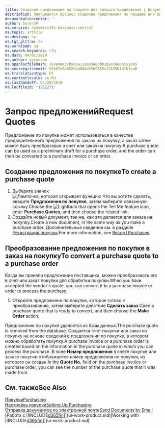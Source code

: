 ```yaml
---
title: Создание предложения по покупке для запроса предложения | Документы Майкрософт
description: Описывается процесс создание предложения по продаже или запроса предложения (RFQ) для записи вашего предложения клиенту для продажи продуктов на определенных условиях.
documentationcenter: ''
author: SorenGP
ms.service: dynamics365-business-central
ms.topic: article
ms.devlang: na
ms.tgt_pltfrm: na
ms.workload: na
ms.search.keywords: rfq
ms.date: 04/01/2019
ms.author: sgroespe
ms.openlocfilehash: 109e00637b9e5a110005660bb108ec8e8a551345
ms.sourcegitcommit: 60b87e5eb32bb408dd65b9855c29159b1dfbfca8
ms.translationtype: HT
ms.contentlocale: ru-RU
ms.lasthandoff: 04/29/2019
ms.locfileid: "1252271"
---
```

# <a name="request-quotes"></a><span data-ttu-id="84cd7-103">Запрос предложений</span><span class="sxs-lookup"><span data-stu-id="84cd7-103">Request Quotes</span></span>
<span data-ttu-id="84cd7-104">Предложение по покупке может использоваться в качестве предварительного предложения по заказу на покупку, а заказ затем может быть преобразован в счет или заказ на покупку.</span><span class="sxs-lookup"><span data-stu-id="84cd7-104">A purchase quote can be used as a preliminary draft for a purchase order, and the order can then be converted to a purchase invoice or an order.</span></span>


## <a name="to-create-a-purchase-quote"></a><span data-ttu-id="84cd7-105">Создание предложения по покупке</span><span class="sxs-lookup"><span data-stu-id="84cd7-105">To create a purchase quote</span></span>
1. <span data-ttu-id="84cd7-106">Выберите значок ![Лампочка, которая открывает функцию Что вы хотите сделать](media/ui-search/search_small.png "Что вы хотите сделать"), введите **Предложения по покупке**, затем выберите связанную ссылку.</span><span class="sxs-lookup"><span data-stu-id="84cd7-106">Choose the ![Lightbulb that opens the Tell Me feature](media/ui-search/search_small.png "Tell me what you want to do") icon, enter **Purchase Quotes**, and then choose the related link.</span></span>
2. <span data-ttu-id="84cd7-107">Создайте новый документ, так же, как это делается для заказа на покупку.</span><span class="sxs-lookup"><span data-stu-id="84cd7-107">Create a new document, in the same way as you make a purchase order.</span></span> <span data-ttu-id="84cd7-108">Дополнительные сведения см. в разделе [Регистрация покупок](purchasing-how-record-purchases.md).</span><span class="sxs-lookup"><span data-stu-id="84cd7-108">For more information, see [Record Purchases](purchasing-how-record-purchases.md).</span></span>

## <a name="to-convert-a-purchase-quote-to-a-purchase-order"></a><span data-ttu-id="84cd7-109">Преобразование предложения по покупке в заказ на покупку</span><span class="sxs-lookup"><span data-stu-id="84cd7-109">To convert a purchase quote to a purchase order</span></span>
<span data-ttu-id="84cd7-110">Когда вы приняли предложение поставщика, можно преобразовать его в счет или заказ покупки для обработки покупки.</span><span class="sxs-lookup"><span data-stu-id="84cd7-110">When you have accepted the vendor's quote, you can convert it to a purchase invoice or order to process the purchase.</span></span>

1. <span data-ttu-id="84cd7-111">Откройте предложение по покупке, которое готово к преобразованию, затем выберите действие **Сделать заказ**.</span><span class="sxs-lookup"><span data-stu-id="84cd7-111">Open a purchase quote that is ready to convert, and then choose the **Make Order** action.</span></span>

<span data-ttu-id="84cd7-112">Предложение по покупке удаляется из базы данных.</span><span class="sxs-lookup"><span data-stu-id="84cd7-112">The purchase quote is removed from the database.</span></span> <span data-ttu-id="84cd7-113">Создается счет покупки или заказ на покупку на основе сведений в предложении по покупке, в котором можно обработать покупку.</span><span class="sxs-lookup"><span data-stu-id="84cd7-113">A purchase invoice or a purchase order is created based on the information in the purchase quote in which you can process the purchase.</span></span> <span data-ttu-id="84cd7-114">В поле **Номер предложения** в счете покупке или заказе покупки отображается номер предложения по покупки, из которого он создан.</span><span class="sxs-lookup"><span data-stu-id="84cd7-114">In the **Quote No.** field on the purchase invoice or purchase order, you can see the number of the purchase quote that it was made from.</span></span>

## <a name="see-also"></a><span data-ttu-id="84cd7-115">См. также</span><span class="sxs-lookup"><span data-stu-id="84cd7-115">See Also</span></span>
[<span data-ttu-id="84cd7-116">Покупки</span><span class="sxs-lookup"><span data-stu-id="84cd7-116">Purchasing</span></span>](purchasing-manage-purchasing.md)  
[<span data-ttu-id="84cd7-117">Настройка покупки</span><span class="sxs-lookup"><span data-stu-id="84cd7-117">Setting Up Purchasing</span></span>](purchasing-setup-purchasing.md)  
[<span data-ttu-id="84cd7-118">Отправка документов по электронной почте</span><span class="sxs-lookup"><span data-stu-id="84cd7-118">Send Documents by Email</span></span>](ui-how-send-documents-email.md)  
<span data-ttu-id="84cd7-119">[Работа с [!INCLUDE[d365fin](includes/d365fin_md.md)]](ui-work-product.md)</span><span class="sxs-lookup"><span data-stu-id="84cd7-119">[Working with [!INCLUDE[d365fin](includes/d365fin_md.md)]](ui-work-product.md)</span></span>
